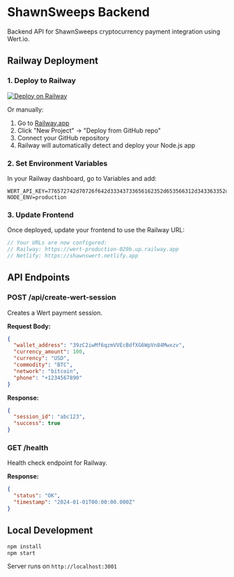 # ShawnSweeps Backend

Backend API for ShawnSweeps cryptocurrency payment integration using Wert.io.

## Railway Deployment

### 1. Deploy to Railway

[![Deploy on Railway](https://railway.app/button.svg)](https://railway.app/template/your-template)

Or manually:

1. Go to [Railway.app](https://railway.app)
2. Click "New Project" → "Deploy from GitHub repo"
3. Connect your GitHub repository
4. Railway will automatically detect and deploy your Node.js app

### 2. Set Environment Variables

In your Railway dashboard, go to Variables and add:

```
WERT_API_KEY=776572742d70726f642d33343733656162352d653566312d343363352d626535312d616531336165643361643539
NODE_ENV=production
```

### 3. Update Frontend

Once deployed, update your frontend to use the Railway URL:

```javascript
// Your URLs are now configured:
// Railway: https://wert-production-029b.up.railway.app
// Netlify: https://shawnswert.netlify.app
```

## API Endpoints

### POST /api/create-wert-session

Creates a Wert payment session.

**Request Body:**
```json
{
  "wallet_address": "39zC2iwMf6qzmVVEcBdfXG6WpVn84Mwxzv",
  "currency_amount": 100,
  "currency": "USD",
  "commodity": "BTC",
  "network": "bitcoin",
  "phone": "+1234567890"
}
```

**Response:**
```json
{
  "session_id": "abc123",
  "success": true
}
```

### GET /health

Health check endpoint for Railway.

**Response:**
```json
{
  "status": "OK",
  "timestamp": "2024-01-01T00:00:00.000Z"
}
```

## Local Development

```bash
npm install
npm start
```

Server runs on `http://localhost:3001`
